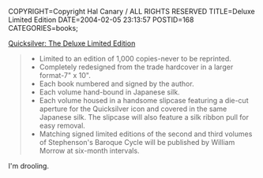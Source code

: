 COPYRIGHT=Copyright Hal Canary / ALL RIGHTS RESERVED
TITLE=Deluxe Limited Edition
DATE=2004-02-05 23:13:57
POSTID=168
CATEGORIES=books;

[Quicksilver: The Deluxe Limited Edition](http://www.amazon.com/exec/obidos/ASIN/0060599332/theworldofhalcan)

> *   Limited to an edition of 1,000 copies-never to be reprinted.
> *   Completely redesigned from the trade hardcover in a larger format-7" x 10".
> *   Each book numbered and signed by the author.
> *   Each volume hand-bound in Japanese silk.
> *   Each volume housed in a handsome slipcase featuring a die-cut aperture for the Quicksilver icon and covered in the same Japanese silk. The slipcase will also feature a silk ribbon pull for easy removal.
> *   Matching signed limited editions of the second and third volumes of Stephenson's Baroque Cycle will be published by William Morrow at six-month intervals.

I'm drooling.
